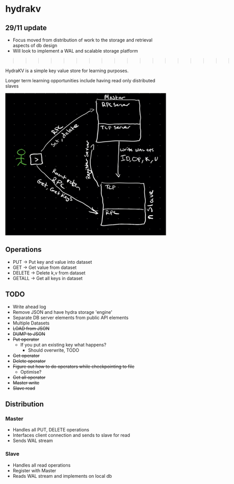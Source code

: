 # hydrakv

## 29/11 update
- Focus moved from distribution of work to the storage and retrieval aspects of db design
- Will look to implement a WAL and scalable storage platform

>>>>>>>>>>>>>>>>>>>>>>>>>>>>>>>>>>>>>>>>>>>>>>>>>>>>>>>>>>>>>>>>>>>>>>>>>>>>>>>><

HydraKV is a simple key value store for learning purposes.

Longer term learning opportunities include having read only distributed slaves


![Sketch](sketch.png)

## Operations 
- PUT -> Put key and value into dataset
- GET -> Get value from dataset
- DELETE -> Delete k,v from dataset
- GETALL -> Get all keys in dataset


## TODO
- Write ahead log
- Remove JSON and have hydra storage 'engine'
- Separate DB server elements from public API elements
- Multiple Datasets 
- ~~LOAD from JSON~~
- ~~DUMP to JSON~~
- ~~Put operator~~
    - If you put an existing key what happens?
        - Should overwrite, TODO
- ~~Get operator~~
- ~~Delete operator~~
- ~~Figure out how to do operators while checkpointing to file~~
    - Optimise?
- ~~Get all operator~~
- ~~Master write~~
- ~~Slave read~~ 

## Distribution
### Master
- Handles all PUT, DELETE operations
- Interfaces client connection and sends to slave for read
- Sends WAL stream

### Slave
- Handles all read operations
- Register with Master
- Reads WAL stream and implements on local db
